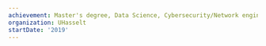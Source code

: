 ```yaml
---
achievement: Master's degree, Data Science, Cybersecurity/Network engineer
organization: UHasselt
startDate: '2019'
---
```

